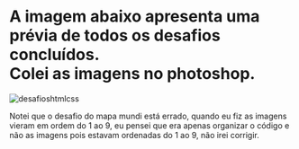 <h1>A imagem abaixo apresenta uma prévia de todos os desafios concluídos.<br>
Colei as imagens no photoshop.</h1>


![desafioshtmlcss](https://user-images.githubusercontent.com/114416169/223864459-641dc5ce-e5db-4a9e-a61e-3b665be82295.png)



<p>Notei que o desafio do mapa mundi está errado, quando eu fiz as imagens vieram em ordem do 1 ao 9, eu pensei que era apenas 
organizar o código e não as imagens pois estavam ordenadas do 1 ao 9, não irei corrigir.</p>
